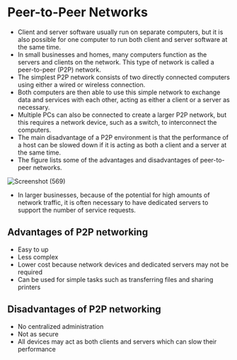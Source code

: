 # Peer-to-Peer Networks

- Client and server software usually run on separate computers, but it is also possible for one computer to run both client and server software at the same time. 
- In small businesses and homes, many computers function as the servers and clients on the network. This type of network is called a peer-to-peer (P2P) network.
- The simplest P2P network consists of two directly connected computers using either a wired or wireless connection. 
- Both computers are then able to use this simple network to exchange data and services with each other, acting as either a client or a server as necessary.
- Multiple PCs can also be connected to create a larger P2P network, but this requires a network device, such as a switch, to interconnect the computers.
- The main disadvantage of a P2P environment is that the performance of a host can be slowed down if it is acting as both a client and a server at the same time. 
- The figure lists some of the advantages and disadvantages of peer-to-peer networks.

![Screenshot (569)](https://user-images.githubusercontent.com/63872951/166296252-7c6e94d5-bed5-418c-99ff-9dbdbed7d99f.png)

- In larger businesses, because of the potential for high amounts of network traffic, it is often necessary to have dedicated servers to support the number of service requests.

## Advantages of P2P networking

- Easy to up
- Less complex
- Lower cost because network devices and dedicated servers may not be required
- Can be used for simple tasks such as transferring files and sharing printers

## Disadvantages of P2P networking

- No centralized administration
- Not as secure
- All devices may act as both clients and servers which can slow their performance
